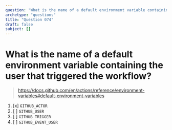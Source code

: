 ```yaml
---
question: "What is the name of a default environment variable containing the user that triggered the workflow?"
archetype: "questions"
title: "Question 074"
draft: false
subject: []
---
```


# What is the name of a default environment variable containing the user that triggered the workflow?

> https://docs.github.com/en/actions/reference/environment-variables#default-environment-variables

1. [x] `GITHUB_ACTOR`
1. [ ] `GITHUB_USER`
1. [ ] `GITHUB_TRIGGER`
1. [ ] `GITHUB_EVENT_USER`
